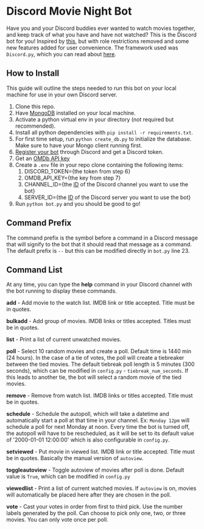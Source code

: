 # Discord Movie Night Bot
Have you and your Discord buddies ever wanted to watch movies together, and keep track of what you have and have not watched? This is the Discord bot for you! Inspired by [this](https://github.com/navi1995/Movie-Night-Discord-Bot), but with role restrictions removed and some new features added for user convenience. The framework used was `Discord.py`, which you can read about [here](https://discordpy.readthedocs.io/en/latest/).

## How to Install
This guide will outline the steps needed to run this bot on your local machine for use in your own Discord server.
1. Clone this repo.
1. Have [MongoDB](https://treehouse.github.io/installation-guides/windows/mongo-windows.html) installed on your local machine.
1. Activate a python virtual env in your directory (not required but recommended).
1. Install all python dependencies with `pip install -r requirements.txt`.
1. For first time setup, run `python create_db.py` to initialize the database. Make sure to have your Mongo client running first.
1. [Register your bot](https://discordpy.readthedocs.io/en/latest/discord.html) through Discord and get a Discord token.
1. Get an [OMDb API key](http://www.omdbapi.com/apikey.aspx)
1. Create a `.env` file in your repo clone containing the following items:
   1. DISCORD_TOKEN={the token from step 6} 
   1. OMDB_API_KEY={the key from step 7}
   1. CHANNEL_ID={the [ID](https://support.discord.com/hc/en-us/articles/206346498-Where-can-I-find-my-User-Server-Message-ID-) of the Discord channel you want to use the bot}
   1. SERVER_ID={the [ID](https://support.discord.com/hc/en-us/articles/206346498-Where-can-I-find-my-User-Server-Message-ID-) of the Discord server you want to use the bot}
1. Run `python bot.py` and you should be good to go!

## Command Prefix
The command prefix is the symbol before a command in a Discord message that will signify to the bot that it should read that message as a command. The default prefix is `--` but this can be modified directly in `bot.py` line 23.

## Command List
At any time, you can type the **help** command in your Discord channel with the bot running to display these commands.

**add** - Add movie to the watch list. IMDB link or title accepted. Title must be in quotes.

**bulkadd** - Add group of movies. IMDB links or titles accepted. Titles must be in quotes.

**list** - Print a list of current unwatched movies.

**poll** - Select 10 random movies and create a poll. Default time is 1440 min (24 hours). In the case of a tie of votes, the poll will create a tiebreaker between the tied movies. The default tiebreak poll length is 5 minutes (300 seconds), which can be modified in `config.py` - `tiebreak_num_seconds`. If this leads to another tie, the bot will select a random movie of the tied movies.

**remove** - Remove from watch list. IMDB links or titles accepted. Title must be in quotes.

**schedule** - Schedule the autopoll, which will take a datetime and automatically start a poll at that time in your channel. Ex: `Monday 12pm` will schedule a poll for next Monday at noon. Every time the bot is turned off, the autopoll will have to be rescheduled, as it will be set to its default value of '2000-01-01 12:00:00' which is also configurable in `config.py`.

**setviewed** - Put movie in viewed list. IMDB link or title accepted. Title must be in quotes. Basically the manual version of `autoview`.

**toggleautoview** - Toggle autoview of movies after poll is done. Default value is `True`, which can be modified in `config.py`

**viewedlist** - Print a list of current watched movies. If `autoview` is on, movies will automatically be placed here after they are chosen in the poll.

**vote** - Cast your votes in order from first to third pick. Use the number labels generated by the poll. Can choose to pick only one, two, or three movies. You can only vote once per poll.
